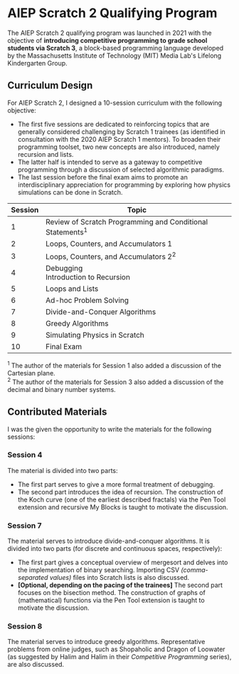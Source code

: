 # AIEP Scratch 2 Qualifying Program
The AIEP Scratch 2 qualifying program was launched in 2021 with the objective of **introducing competitive programming to grade school students via Scratch 3**, a block-based programming language developed by the Massachusetts Institute of Technology (MIT) Media Lab's Lifelong Kindergarten Group.

## Curriculum Design
For AIEP Scratch 2, I designed a 10-session curriculum with the following objective:
- The first five sessions are dedicated to reinforcing topics that are generally considered challenging by Scratch 1 trainees (as identified in consultation with the 2020 AIEP Scratch 1 mentors). To broaden their programming toolset, two new concepts are also introduced, namely recursion and lists. 
- The latter half is intended to serve as a gateway to competitive programming through a discussion of selected algorithmic paradigms. 
- The last session before the final exam aims to promote an interdisciplinary appreciation for programming by exploring how physics simulations can be done in Scratch.

Session | Topic
-- | --
1 | Review of Scratch Programming and Conditional Statements<sup>1</sup>
2 | Loops, Counters, and Accumulators 1
3 | Loops, Counters, and Accumulators 2<sup>2</sup>
4 | Debugging<br>Introduction to Recursion
5 | Loops and Lists
6 | Ad-hoc Problem Solving
7 | Divide-and-Conquer Algorithms
8 | Greedy Algorithms
9 | Simulating Physics in Scratch
10 | Final Exam

<sup>1</sup> The author of the materials for Session 1 also added a discussion of the Cartesian plane. <br>
<sup>2</sup> The author of the materials for Session 3 also added a discussion of the decimal and binary number systems.

## Contributed Materials
I was the given the opportunity to write the materials for the following sessions:

### Session 4
The material is divided into two parts:
- The first part serves to give a more formal treatment of debugging.
- The second part introduces the idea of recursion. The construction of the Koch curve (one of the earliest described fractals) via the Pen Tool extension and recursive My Blocks is taught to motivate the discussion.

### Session 7
The material serves to introduce divide-and-conquer algorithms. It is divided into two parts (for discrete and continuous spaces, respectively):
- The first part gives a conceptual overview of mergesort and delves into the implementation of binary searching. Importing CSV <i>(comma-separated values)</i> files into Scratch lists is also discussed.
- <b>[Optional, depending on the pacing of the trainees]</b> The second part focuses on the bisection method. The construction of graphs of (mathematical) functions via the Pen Tool extension is taught to motivate the discussion.

### Session 8
The material serves to introduce greedy algorithms. Representative problems from online judges, such as Shopaholic and Dragon of Loowater (as suggested by Halim and Halim in their <i>Competitive Programming</i> series), are also discussed.
